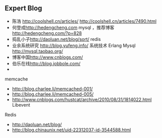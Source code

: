 ## Expert Blog

- 陈浩 <http://coolshell.cn/articles/> <http://coolshell.cn/articles/7490.html>
- 何登成<http://hedengcheng.com> mysql ，推荐博客 <http://hedengcheng.com/?p=828>
- 捣乱小子<http://daoluan.net/blog/sort/>  redis
- 业余系统研究 <http://blog.yufeng.info/>  系统技术 Erlang Mysql <http://mysql.taobao.org/>
- 博客中国<http://www.cnblogs.com/> 
- 伯乐在线<http://blog.jobbole.com/>
- 

memcache 
  - <http://blog.charlee.li/memcached-001/> 
  - <http://blog.charlee.li/memcached-005/>
  - <http://www.cnblogs.com/hustcat/archive/2010/08/31/1814022.html> Libevent 
  
Redis
  - <http://daoluan.net/blog/>
  - <http://blog.chinaunix.net/uid-22312037-id-3544588.html>
